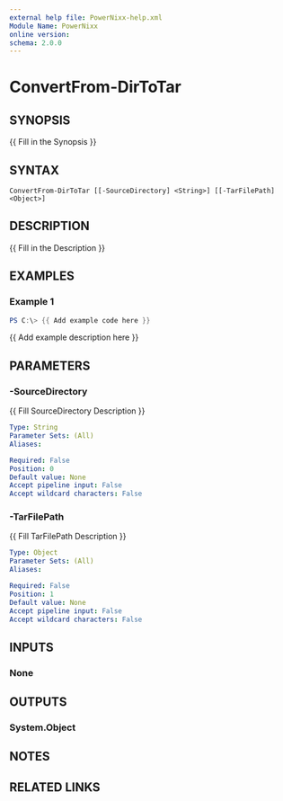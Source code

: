 ```yaml
---
external help file: PowerNixx-help.xml
Module Name: PowerNixx
online version:
schema: 2.0.0
---
```


# ConvertFrom-DirToTar

## SYNOPSIS
{{ Fill in the Synopsis }}

## SYNTAX

```
ConvertFrom-DirToTar [[-SourceDirectory] <String>] [[-TarFilePath] <Object>]
```

## DESCRIPTION
{{ Fill in the Description }}

## EXAMPLES

### Example 1
```powershell
PS C:\> {{ Add example code here }}
```

{{ Add example description here }}

## PARAMETERS

### -SourceDirectory
{{ Fill SourceDirectory Description }}

```yaml
Type: String
Parameter Sets: (All)
Aliases:

Required: False
Position: 0
Default value: None
Accept pipeline input: False
Accept wildcard characters: False
```

### -TarFilePath
{{ Fill TarFilePath Description }}

```yaml
Type: Object
Parameter Sets: (All)
Aliases:

Required: False
Position: 1
Default value: None
Accept pipeline input: False
Accept wildcard characters: False
```

## INPUTS

### None
## OUTPUTS

### System.Object
## NOTES

## RELATED LINKS
